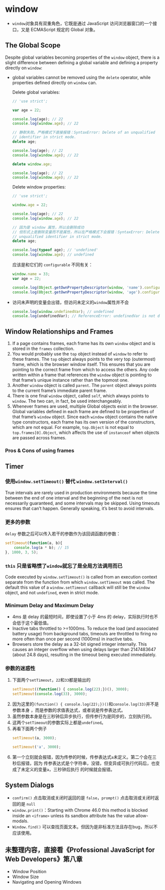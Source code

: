 # window

* `window`对象具有双重角色，它既是通过 JavaScript 访问浏览器窗口的一个接口，又是
ECMAScript 规定的 Global 对象。


## The Global Scope
Despite global variables becoming properties of the `window` object, there is
a slight difference between defining a global variable and defining a property
directly on `window`:
* global variables cannot be removed using the `delete` operator, while
properties defined directly on `window` can.  

    Delete global variables:
    ```js
    // 'use strict';

    var age = 22;

    console.log(age); // 22
    console.log(window.age); // 22

    // 静默失败。严格模式下直接报错：SyntaxError: Delete of an unqualified
    // identifier in strict mode.
    delete age;

    console.log(age); // 22
    console.log(window.age); // 22

    delete window.age;

    console.log(age); // 22
    console.log(window.age); // 22
    ```

    Delete window properties:
    ```js
    // 'use strict';

    window.age = 22;

    console.log(age); // 22
    console.log(window.age); // 22

    // 因为是 window 属性，所以会删除成功
    // 但形式上是删除变量而不是属性，所以在严格模式下会报错：SyntaxError: Delete of an
    // unqualified identifier in strict mode.
    delete age;

    console.log(typeof age); // 'undefined'
    console.log(window.age); // undefined
    ```

    应该是和它们的 `configurable` 不同有关：
    ```js
    window.name = 33;
    var age = 22;

    console.log(Object.getOwnPropertyDescriptor(window, 'name').configurable); // true
    console.log(Object.getOwnPropertyDescriptor(window, 'age').configurable); // false
    ```

* 访问未声明的变量会出错，但访问未定义的`window`属性并不会
    ```js
    console.log(window.undefinedVar); // undefined
    console.log(undefinedVar); // ReferenceError: undefinedVar is not defined
    ```


## Window Relationships and Frames
1. If a page contains frames, each frame has its own `window` object and is
stored in the `frames` collection.
2. You would probably use the `top` object instead of `window` to refer to these
frames. The `top` object always points to the very top (outermost) frame, which
is the browser window itself. This ensures that you are pointing to the correct
frame from which to access the others. Any code written within a frame that
references the `window` object is pointing to that frame’s unique instance
rather than the topmost one.
3. Another `window` object is called `parent`. The `parent` object always points
to the current frame’s immediate parent frame.
4. There is one final `window` object, called `self`, which always points to
`window`. The two can, in fact, be used interchangeably.
5. Whenever frames are used, multiple Global objects exist in the browser.
Global variables defined in each frame are defined to be properties of that
frame’s `window` object. Since each `window` object contains the native type
constructors, each frame has its own version of the constructors, which are not
equal. For example, `top.Object` is not equal to `top.frames[0].Object`, which
affects the use of `instanceof` when objects are passed across frames.

### Pros & Cons of using frames


## Timer
### 使用`window.setTimeout()` 替代 `window.setInterval()`
True intervals are rarely used in production environments because the time
between the end of one interval and the beginning of the next is not necessarily
guaranteed, and some intervals may be skipped. Using timeouts ensures that can’t
happen. Generally speaking, it’s best to avoid intervals.

### 更多的参数
`delay` 参数之后可以传入若干的参数作为该回调函数的参数：
```js
setTimeout(function(a, b){
    console.log(a * b); // 15
}, 1000, 3, 5);
```

### `this` 只是省略惯了`window`就忘了是全局方法调用而已
Code executed by `window.setTimeout()` is called from an execution context
separate from the function from which `window.setTimeout` was called. The
default this value of a `window.setTimeout` callback will still be the `window`
object, and not `undefined`, even in strict mode.

### Minimum Delay and Maximum Delay
* 4ms 是 delay 的最短时间，即使设置了小于 4ms 的 delay，实际执行时也不会低于这个最低值。
* Inactive tabs throttled to >=1000ms. To reduce the load (and associated
battery usage) from background tabs, timeouts are throttled to firing no more
often than once per second (1000ms) in inactive tabs.
* Browsers store the delay as a 32-bit signed integer internally. This causes an
integer overflow when using delays larger than 2147483647 (about 24.8 days),
resulting in the timeout being executed immediately.

### 参数的迷惑性
1. 下面两个`setTimeout`，`22`和`33`都是输出的
    ```js
    setTimeout((function() { console.log(22);})(), 3000);
    setTimeout(console.log(33), 3000);
    ```
2. 因为这里的`(function() { console.log(22);})()`和`console.log(33)`并不是参数本身
，而是参数的求值表达式，或者说是传参表达式。
3. 虽然参数本身是在三秒钟后异步执行，但传参行为是同步的，立刻执行的。
3. 这两个`setTimeout`的参数实际上都是`undefined`。
4. 再看下面两个例子
    ```js
    setTimeout(a, 3000);
    ```
    ```js
    setTimeout('a', 3000);
    ```
5. 第一个立刻就会报错，因为传参的时候，传参表达式`a`未定义。第二个会在三秒后报错，因为
传参表达式是个字符串，没错，但变异成可执行代码后，也变成了未定义的变量`a`，三秒钟后执行
的时候就会报错。


## System Dialogs
* `confirm()` 点击取消或关闭时返回的是 `false`，`prompt()` 点击取消或关闭时返回的是
`null`
* `window.print()`：Starting with Chrome 46.0 this method is blocked inside an
`<iframe>` unless its sandbox attribute has the value allow-modals.
* `Window.find()` 可以查找页面文本。但因为是非标准方法且存在bug，所以不应该使用。


## 未整理内容，直接看《Professional JavaScript for Web Developers》第八章
* Window Position
* Window Size
* Navigating and Opening Windows
